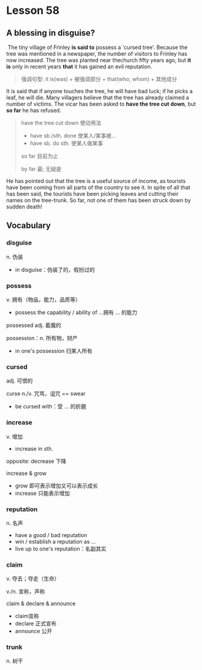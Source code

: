 # Lesson 58

## A blessing in disguise?

​	The tiny village of Frinley **is said to** possess a 'cursed tree'. Because the tree was mentioned in a newspaper, the number of visitors to Frinley has now increased. The tree was planted near thechurch fifty years ago, but **it is** only in recent years **that** it has gained an evil reputation. 

> 强调句型: it is(was) + 被强调部分 + that(who, whom) + 其他成分

It is said that if anyone touches the tree, he will have bad luck; if he picks a leaf, he will die. Many villagers believe that the tree has already claimed a number of victims. The vicar has been asked to **have the tree cut down**, but **so far** he has refused. 

> have the tree cut down 使动用法
>
> * have sb./sth. done 使某人/某事被...
> * have sb. do sth. 使某人做某事
>
> so far 目前为止
>
> by far 最; 无疑是

He has pointed out that the tree is a useful source of income, as tourists have been coming from all parts of the country to see it. In spite of all that has been said, the tourists have been picking leaves and cutting their names on the tree-trunk. So far, not one of them has been struck down by sudden death!

## Vocabulary

### disguise

n. 伪装

* in disguise：伪装了的，假扮过的

### possess

v. 拥有（物品，能力，品质等） 

* possess the capability / ability of ...拥有 … 的能力 

possessed adj. 着魔的

possession：n. 所有物，财产

* in one's possession 归某人所有

### cursed

adj. 可恨的

curse n./v. 咒骂，诅咒 == swear

* be cursed with：受 … 的折磨 

### increase

v. 增加

* increase in sth.

opposite: decrease 下降

increase & grow

* grow 即可表示增加又可以表示成长
* increase 只能表示增加

### reputation

n. 名声

* have a good / bad reputation
* win / establish a reputation as …
* live up to one's reputation：名副其实 

### claim

v. 夺去；夺走（生命）

v./n. 宣称，声称

claim & declare & announce

* claim宣称
* declare 正式宣布
* announce 公开

### trunk

n. 树干

